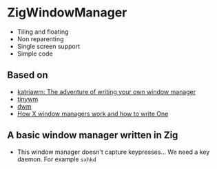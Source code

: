 # ZigWindowManager

- Tiling and floating
- Non reparenting
- Single screen support
- Simple code

## Based on
- [katriawm: The adventure of writing your own window manager](https://www.uninformativ.de/blog/postings/2016-01-05/0/POSTING-en.html)
- [tinywm](https://github.com/mackstann/tinywm)
- [dwm]()
- [How X window managers work and how to write One](https://jichu4n.com/posts/how-x-window-managers-work-and-how-to-write-one-part-i/)
## A basic window manager written in Zig

- This window manager doesn't capture keypresses... We need a key daemon. For example `sxhkd`
